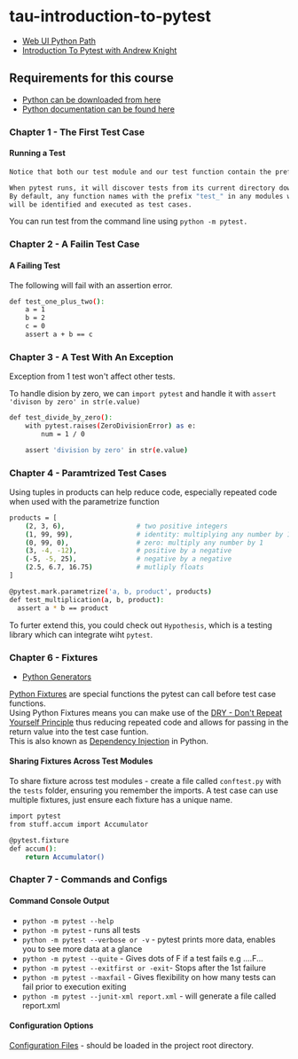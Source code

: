 # tau-introduction-to-pytest

- [Web UI Python Path](https://testautomationu.applitools.com/learningpaths.html?id=web-ui-python-path)  
- [Introduction To Pytest with Andrew Knight](https://testautomationu.applitools.com/pytest-tutorial/)

## Requirements for this course

- [Python can be downloaded from here](https://www.python.org/downloads/)
- [Python documentation can be found here](https://docs.pytest.org/en/stable/)

### Chapter 1 - The First Test Case

#### Running a Test

```bash
Notice that both our test module and our test function contain the prefix "test_". 

When pytest runs, it will discover tests from its current directory down. 
By default, any function names with the prefix "test_" in any modules with the prefix "test_" 
will be identified and executed as test cases.
```

You can run test from the command line using `python -m pytest.`

### Chapter 2 - A Failin Test Case

#### A Failing Test

The following will fail with an assertion error.

```bash
def test_one_plus_two():
    a = 1
    b = 2
    c = 0
    assert a + b == c
```

### Chapter 3 - A Test With An Exception

Exception from 1 test won't affect other tests.

To handle dision by zero, we can `import pytest` and handle it with `assert 'divison by zero' in str(e.value)`

```bash
def test_divide_by_zero():
    with pytest.raises(ZeroDivisionError) as e:
        num = 1 / 0

    assert 'division by zero' in str(e.value)
```

### Chapter 4 - Paramtrized Test Cases

Using tuples in products can help reduce code, especially repeated code when used with the parametrize function

```bash
products = [
    (2, 3, 6),                  # two positive integers
    (1, 99, 99),                # identity: multiplying any number by 1
    (0, 99, 0),                 # zero: multiply any number by 1
    (3, -4, -12),               # positive by a negative
    (-5, -5, 25),               # negative by a negative
    (2.5, 6.7, 16.75)           # mutliply floats
]

@pytest.mark.parametrize('a, b, product', products)
def test_multiplication(a, b, product):
  assert a * b == product
```

To furter extend this, you could check out `Hypothesis`, which is a testing library which can integrate wiht `pytest`.

### Chapter 6 - Fixtures

- [Python Generators](https://realpython.com/introduction-to-python-generators/)

[Python Fixtures](https://docs.pytest.org/en/stable/fixture.html) are special functions the pytest can call before test case functions.  
Using Python Fixtures means you can make use of the [DRY - Don't Repeat Yourself Principle](https://en.wikipedia.org/wiki/Don%27t_repeat_yourself) thus reducing repeated code and allows for passing in the return value into the test case funtion.  
This is also known as [Dependency Injection](https://en.wikipedia.org/wiki/Dependency_injection) in Python.

#### Sharing Fixtures Across Test Modules

To share fixture across test modules - create a file called `conftest.py` with the `tests` folder, ensuring you remember the imports.
A test case can use multiple fixtures, just ensure each fixture has a unique name.

```bash
import pytest
from stuff.accum import Accumulator

@pytest.fixture
def accum():
    return Accumulator()
```

### Chapter 7 - Commands and Configs

#### Command Console Output

- `python -m pytest --help`
- `python -m pytest` - runs all tests
- `python -m pytest --verbose or -v` - pytest prints more data, enables you to see more data at a glance
- `python -m pytest --quite` - Gives dots of F if a test fails e.g ....F...
- `python -m pytest --exitfirst or -exit`- Stops after the 1st failure
- `python -m pytest --maxfail` - Gives flexibility on how many tests can fail prior to execution exiting
- `python -m pytest --junit-xml report.xml` - will generate a file called report.xml

#### Configuration Options

[Configuration Files](https://docs.pytest.org/en/latest/customize.html) - should be loaded in the project root directory.
